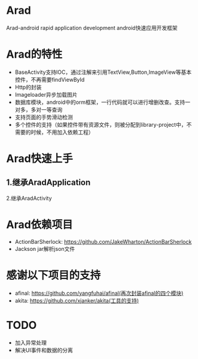 Arad
====

Arad-android rapid application development
android快速应用开发框架

Arad的特性
=========
* BaseActivity支持IOC，通过注解来引用TextView,Button,ImageView等基本控件，不再需要findViewById
* Http的封装
* Imageloader异步加载图片
* 数据库模块，android中的orm框架，一行代码就可以进行增删改查。支持一对多，多对一等查询
* 支持页面的手势滑动检测
* 多个控件的支持（如果控件带有资源文件，则被分配到library-project中，不需要的时候，不用加入依赖工程）

Arad快速上手
===========
  1.继承AradApplication
  ---------------------
  
  2.继承AradActivity

Arad依赖项目
===========
* ActionBarSherlock: https://github.com/JakeWharton/ActionBarSherlock
* Jackson jar解析json文件

感谢以下项目的支持
==================
* afinal: https://github.com/yangfuhai/afinal(再次封装afinal的四个模块)
* akita: https://github.com/xjanker/akita(工具的支持)


TODO
====
* 加入异常处理
* 解决UI事件和数据的分离
